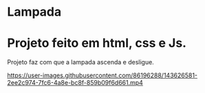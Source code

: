 # Lampada

<h1>Projeto feito em html, css e Js.</h1> 

Projeto faz com que a lampada ascenda e desligue. 

https://user-images.githubusercontent.com/86196288/143626581-2ee2c974-7fc6-4a8e-bc8f-859b09f6d661.mp4

